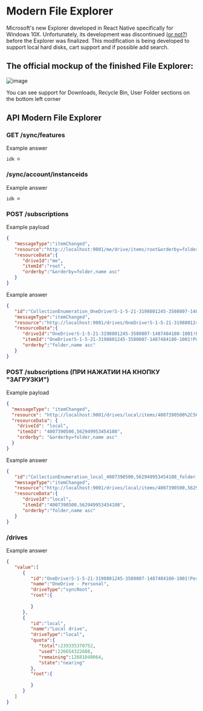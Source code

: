 # Modern File Explorer
Microsoft's new Explorer developed in React Native specifically for Windows 10X. Unfortunately, its development was discontinued ([or not?](https://www.windowscentral.com/software-apps/windows-11/exclusive-microsoft-readies-groundbreaking-ai-focused-windows-release-as-new-leadership-takes-the-helm)) before the Explorer was finalized. 
This modification is being developed to support local hard disks, cart support and if possible add search.
## The official mockup of the finished File Explorer:
![image](https://github.com/efsfssf/Modern-File-Explorer-For-Windows-Core-OS/assets/29039987/99e25adb-0d36-46ea-8419-8a195c814adb)

You can see support for Downloads, Recycle Bin, User Folder sections on the bottom left corner

## API Modern File Explorer
### GET /sync/features
Example answer
```
idk ☹️
```

### /sync/account/instanceids
Example answer
```
idk ☹️
```

### POST /subscriptions
Example payload
```JSON
{
   "messageType":"itemChanged",
   "resource":"http://localhost:9001/me/drive/items/root&orderby=folder,name asc",
   "resourceData":{
      "driveId":"me",
      "itemId":"root",
      "orderby":"&orderby=folder,name asc"
   }
}
```
Example answer
```JSON
{
   "id":"CollectionEnumeration_OneDrive!S-1-5-21-3198801245-3580807-1487484180-1001!Personal|B0CE1D74A0C7A4D8!103_OneDrive!S-1-5-21-3198801245-3580807-1487484180-1001!Personal|B0CE1D74A0C7A4D8!103_folder,name asc",
   "messageType":"itemChanged",
   "resource":"http://localhost:9001/drives/OneDrive!S-1-5-21-3198801245-3580807-1487484180-1001!Personal|B0CE1D74A0C7A4D8!103/items/OneDrive!S-1-5-21-3198801245-3580807-1487484180-1001!Personal|B0CE1D74A0C7A4D8!103",
   "resourceData":{
      "driveId":"OneDrive!S-1-5-21-3198801245-3580807-1487484180-1001!Personal|B0CE1D74A0C7A4D8!103",
      "itemId":"OneDrive!S-1-5-21-3198801245-3580807-1487484180-1001!Personal|B0CE1D74A0C7A4D8!103",
      "orderby":"folder,name asc"
   }
}
```

### POST /subscriptions (ПРИ НАЖАТИИ НА КНОПКУ "ЗАГРУЗКИ")
Example payload
```JSON
{
  "messageType": "itemChanged",
  "resource": "http://localhost:9001/drives/local/items/4007390500%2C562949953454108&orderby=folder,name asc",
  "resourceData": {
    "driveId": "local",
    "itemId": "4007390500,562949953454108",
    "orderby": "&orderby=folder,name asc"
  }
}
```
Example answer
```JSON
{
   "id":"CollectionEnumeration_local_4007390500,562949953454108_folder,name asc",
   "messageType":"itemChanged",
   "resource":"http://localhost:9001/drives/local/items/4007390500,562949953454108",
   "resourceData":{
      "driveId":"local",
      "itemId":"4007390500,562949953454108",
      "orderby":"folder,name asc"
   }
}
```

### /drives 
Example answer
```JSON
{
   "value":[
      {
         "id":"OneDrive!S-1-5-21-3198801245-3580807-1487484180-1001!Personal|B0CE1D74A0C7A4D8!103",
         "name":"OneDrive - Personal",
         "driveType":"syncRoot",
         "root":{
            
         }
      },
      {
         "id":"local",
         "name":"Local drive",
         "driveType":"local",
         "quota":{
            "total":239335370752,
            "used":226654322688,
            "remaining":12681048064,
            "state":"nearing"
         },
         "root":{
            
         }
      }
   ]
}
```
